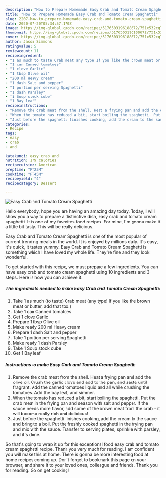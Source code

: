 ```yaml
---
description: "How to Prepare Homemade Easy Crab and Tomato Cream Spaghetti"
title: "How to Prepare Homemade Easy Crab and Tomato Cream Spaghetti"
slug: 2207-how-to-prepare-homemade-easy-crab-and-tomato-cream-spaghetti
date: 2020-07-20T05:34:57.170Z
image: https://img-global.cpcdn.com/recipes/5176503196188672/751x532cq70/easy-crab-and-tomato-cream-spaghetti-recipe-main-photo.jpg
thumbnail: https://img-global.cpcdn.com/recipes/5176503196188672/751x532cq70/easy-crab-and-tomato-cream-spaghetti-recipe-main-photo.jpg
cover: https://img-global.cpcdn.com/recipes/5176503196188672/751x532cq70/easy-crab-and-tomato-cream-spaghetti-recipe-main-photo.jpg
author: Jason Simmons
ratingvalue: 5
reviewcount: 11
recipeingredient:
- "1 as much to taste Crab meat any type If you like the brown meat or butter add that too"
- "1 can Canned tomatoes"
- "1 clove Garlic"
- "1 tbsp Olive oil"
- "200 ml Heavy cream"
- "1 dash Salt and pepper"
- "1 portion per serving Spaghetti"
- "1 dash Parsley"
- "1 Soup stock cube"
- "1 Bay leaf"
recipeinstructions:
- "Remove the crab meat from the shell. Heat a frying pan and add the olive oil. Crush the garlic clove and add to the pan, and saute until fragrant. Add the canned tomatoes liquid and all while crushing the tomatoes. Add the bay leaf, and simmer."
- "When the tomato has reduced a bit, start boiling the spaghetti. Put the crab meat in the frying pan and season with salt and pepper. If the sauce needs more flavor, add some of the brown meat from the crab - it will become really rich and delicious!"
- "Just before the spaghetti finishes cooking, add the cream to the sauce and bring to a boil. Put the freshly cooked spaghetti in the frying pan and mix with the sauce. Transfer to serving plates, sprinkle with parsley, and it&#39;s done."
categories:
- Recipe
tags:
- easy
- crab
- and

katakunci: easy crab and 
nutrition: 179 calories
recipecuisine: American
preptime: "PT23M"
cooktime: "PT45M"
recipeyield: "4"
recipecategory: Dessert

---
```



![Easy Crab and Tomato Cream Spaghetti](https://img-global.cpcdn.com/recipes/5176503196188672/751x532cq70/easy-crab-and-tomato-cream-spaghetti-recipe-main-photo.jpg)

Hello everybody, hope you are having an amazing day today. Today, I will show you a way to prepare a distinctive dish, easy crab and tomato cream spaghetti. It is one of my favorites food recipes. For mine, I'm gonna make it a little bit tasty. This will be really delicious.

Easy Crab and Tomato Cream Spaghetti is one of the most popular of current trending meals in the world. It is enjoyed by millions daily. It's easy, it's quick, it tastes yummy. Easy Crab and Tomato Cream Spaghetti is something which I have loved my whole life. They're fine and they look wonderful.




To get started with this recipe, we must prepare a few ingredients. You can have easy crab and tomato cream spaghetti using 10 ingredients and 3 steps. Here is how you can achieve it.

<!--inarticleads1-->

##### The ingredients needed to make Easy Crab and Tomato Cream Spaghetti:

1. Take 1 as much (to taste) Crab meat (any type! If you like the brown meat or butter, add that too.)
1. Take 1 can Canned tomatoes
1. Get 1 clove Garlic
1. Prepare 1 tbsp Olive oil
1. Make ready 200 ml Heavy cream
1. Prepare 1 dash Salt and pepper
1. Take 1 portion per serving Spaghetti
1. Make ready 1 dash Parsley
1. Take 1 Soup stock cube
1. Get 1 Bay leaf




<!--inarticleads2-->

##### Instructions to make Easy Crab and Tomato Cream Spaghetti:

1. Remove the crab meat from the shell. Heat a frying pan and add the olive oil. Crush the garlic clove and add to the pan, and saute until fragrant. Add the canned tomatoes liquid and all while crushing the tomatoes. Add the bay leaf, and simmer.
1. When the tomato has reduced a bit, start boiling the spaghetti. Put the crab meat in the frying pan and season with salt and pepper. If the sauce needs more flavor, add some of the brown meat from the crab - it will become really rich and delicious!
1. Just before the spaghetti finishes cooking, add the cream to the sauce and bring to a boil. Put the freshly cooked spaghetti in the frying pan and mix with the sauce. Transfer to serving plates, sprinkle with parsley, and it&#39;s done.




So that's going to wrap it up for this exceptional food easy crab and tomato cream spaghetti recipe. Thank you very much for reading. I am confident you will make this at home. There is gonna be more interesting food at home recipes coming up. Don't forget to bookmark this page on your browser, and share it to your loved ones, colleague and friends. Thank you for reading. Go on get cooking!
